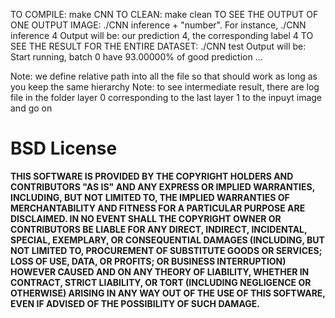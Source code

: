 TO COMPILE: make CNN
TO CLEAN: make clean
TO SEE THE OUTPUT OF ONE OUTPUT IMAGE: ./CNN inference + "number". For instance, ./CNN inference 4
	Output will be: our prediction 4, the corresponding label 4
TO SEE THE RESULT FOR THE ENTIRE DATASET: ./CNN test
	Output will be: Start running, batch 0 have 93.00000% of good prediction ... 

Note: we define relative path into all the file so that should work as long as you keep the same hierarchy
Note: to see intermediate result, there are log file in the folder layer
	0 corresponding to the last layer
	1 to the inpuyt image and go on 

# BSD License

**THIS SOFTWARE IS PROVIDED BY THE COPYRIGHT HOLDERS AND CONTRIBUTORS "AS IS" AND ANY EXPRESS OR IMPLIED WARRANTIES, INCLUDING, BUT NOT LIMITED TO, THE IMPLIED WARRANTIES OF MERCHANTABILITY AND FITNESS FOR A PARTICULAR PURPOSE ARE DISCLAIMED. IN NO EVENT SHALL THE COPYRIGHT OWNER OR CONTRIBUTORS BE LIABLE FOR ANY DIRECT, INDIRECT, INCIDENTAL, SPECIAL, EXEMPLARY, OR CONSEQUENTIAL DAMAGES (INCLUDING, BUT NOT LIMITED TO, PROCUREMENT OF SUBSTITUTE GOODS OR SERVICES; LOSS OF USE, DATA, OR PROFITS; OR BUSINESS INTERRUPTION) HOWEVER CAUSED AND ON ANY THEORY OF LIABILITY, WHETHER IN CONTRACT, STRICT LIABILITY, OR TORT (INCLUDING NEGLIGENCE OR OTHERWISE) ARISING IN ANY WAY OUT OF THE USE OF THIS SOFTWARE, EVEN IF ADVISED OF THE POSSIBILITY OF SUCH DAMAGE.**

